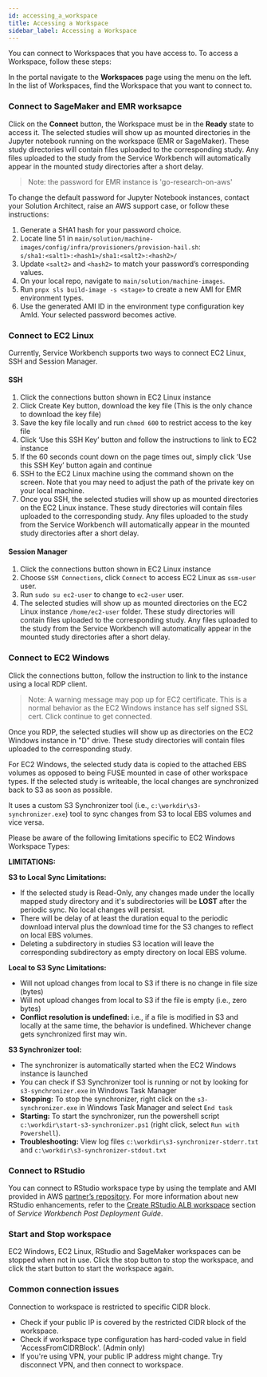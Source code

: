 ```yaml
---
id: accessing_a_workspace
title: Accessing a Workspace
sidebar_label: Accessing a Workspace
---
```


You can connect to Workspaces that you have access to. To access a Workspace, follow these steps:

In the portal navigate to the **Workspaces** page using the menu on the left.
In the list of Workspaces, find the Workspace that you want to connect to.

### Connect to SageMaker and EMR worksapce

Click on the **Connect** button, the Workspace must be in the **Ready** state to access it.
The selected studies will show up as mounted directories in the Jupyter notebook running on the workspace (EMR or SageMaker).
These study directories will contain files uploaded to the corresponding study. 
Any files uploaded to the study from the Service Workbench will automatically appear in the mounted study directories 
after a short delay.

> Note: the password for EMR instance is 'go-research-on-aws'

To change the default password for Jupyter Notebook instances, contact your Solution Architect, raise an AWS support case, or follow these instructions:

1.	Generate a SHA1 hash for your password choice.
2.	Locate line 51 in `main/solution/machine-images/config/infra/provisioners/provision-hail.sh`:  
       `s/sha1:<salt1>:<hash1>/sha1:<salt2>:<hash2>/`
3.	Update `<salt2>` and `<hash2>` to match your password’s corresponding values.
4.	On your local repo, navigate to `main/solution/machine-images`.
5.	Run `pnpx sls build-image -s <stage>` to create a new AMI for EMR environment types.
6.	Use the generated AMI ID in the environment type configuration key AmId. Your selected password becomes active.


### Connect to EC2 Linux
Currently, Service Workbench supports two ways to connect EC2 Linux, SSH and Session Manager.
#### SSH
1. Click the connections button shown in EC2 Linux instance
2. Click Create Key button, download the key file (This is the only chance to download the key file)
3. Save the key file locally and run `chmod 600` to restrict access to the key file
4. Click ‘Use this SSH Key’ button and follow the instructions to link to EC2 instance
5. If the 60 seconds count down on the page times out, simply click ‘Use this SSH Key’ button again and continue
6. SSH to the EC2 Linux machine using the command shown on the screen. Note that you may need to adjust the path of the private key on your local machine.
7. Once you SSH, the selected studies will show up as mounted directories on the EC2 Linux instance. These study directories will contain files uploaded to the corresponding study. Any files uploaded to the study from the Service Workbench will automatically appear in the mounted study directories after a short delay.

#### Session Manager
1. Click the connections button shown in EC2 Linux instance
2. Choose `SSM Connections`, click `Connect` to access EC2 Linux as `ssm-user` user.
3. Run `sudo su ec2-user` to change to `ec2-user` user.
4. The selected studies will show up as mounted directories on the EC2 Linux instance `/home/ec2-user` folder. These study directories will contain files uploaded to the corresponding study. Any files uploaded to the study from the Service Workbench will automatically appear in the mounted study directories after a short delay.

### Connect to EC2 Windows

Click the connections button, follow the instruction to link to the instance using a local RDP client.

> Note: A warning message may pop up for EC2 certificate. This is a normal behavior as the EC2 Windows instance has self
> signed SSL cert. Click continue to get connected.

Once you RDP, the selected studies will show up as directories on the EC2 Windows instance in "D" drive. 
These study directories will contain files uploaded to the corresponding study.

For EC2 Windows, the selected study data is copied to the attached EBS volumes as opposed to being FUSE mounted in case of other workspace types.
If the selected study is writeable, the local changes are synchronized back to S3 as soon as possible.

It uses a custom S3 Synchronizer tool (i.e., `c:\workdir\s3-synchronizer.exe`) tool to sync changes from S3 to local EBS volumes and vice versa.
   
Please be aware of the following limitations specific to EC2 Windows Workspace Types:

**LIMITATIONS:**

**S3 to Local Sync Limitations:**
- If the selected study is Read-Only, any changes made under the locally mapped study directory and it's subdirectories will be **LOST** after the periodic sync. No local changes will persist.
- There will be delay of at least the duration equal to the periodic download interval plus the download time for the S3 changes to reflect on local EBS volumes.
- Deleting a subdirectory in studies S3 location will leave the corresponding subdirectory as empty directory on local EBS volume. 

**Local to S3 Sync Limitations:**
- Will not upload changes from local to S3 if there is no change in file size (bytes)
- Will not upload changes from local to S3 if the file is empty (i.e., zero bytes)
- **Conflict resolution is undefined:** i.e., if a file is modified in S3 and locally at the same time, the behavior is undefined. Whichever change gets synchronized first may win.

**S3 Synchronizer tool:**
- The synchronizer is automatically started when the EC2 Windows instance is launched
- You can check if S3 Synchronizer tool is running or not by looking for `s3-synchronizer.exe` in Windows Task Manager
- **Stopping:** To stop the synchronizer, right click on the `s3-synchronizer.exe` in Windows Task Manager and select `End task`
- **Starting:** To start the synchronizer, run the powershell script `c:\workdir\start-s3-synchronizer.ps1` (right click, select `Run with Powershell`).
- **Troubleshooting:** View log files `c:\workdir\s3-synchronizer-stderr.txt` and `c:\workdir\s3-synchronizer-stdout.txt` 

### Connect to RStudio

You can connect to RStudio workspace type by using the template and AMI provided in AWS [partner’s repository](https://github.com/RLOpenCatalyst/Service_Workbench_Templates). For more information about new RStudio enhancements, refer to the [Create RStudio ALB workspace](/deployment/post_deployment/aws_accounts#creating-rstudio-alb-workspace) section of *Service Workbench Post Deployment Guide*.

### Start and Stop workspace

EC2 Windows, EC2 Linux, RStudio and SageMaker workspaces can be stopped when not in use. Click the stop button to stop the workspace, and click the start button to start the workspace again. 

### Common connection issues

Connection to workspace is restricted to specific CIDR block.

- Check if your public IP is covered by the restricted CIDR block of the workspace.
- Check if workspace type configuration has hard-coded value in field 'AccessFromCIDRBlock'. (Admin only)
- If you're using VPN, your public IP address might change. Try disconnect VPN, and then connect to workspace.
